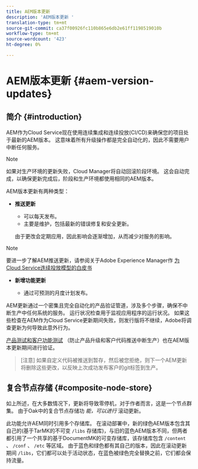 ```yaml
---
title: AEM版本更新
description: 'AEM版本更新 '
translation-type: tm+mt
source-git-commit: ca37f00926fc110b865e6db2e61ff1198519010b
workflow-type: tm+mt
source-wordcount: '423'
ht-degree: 0%

---
```



# AEM版本更新 {#aem-version-updates}

## 简介 {#introduction}

AEM作为Cloud Service现在使用连续集成和连续投放(CI/CD)来确保您的项目处于最新的AEM版本。 这意味着所有升级操作都是完全自动化的，因此不需要用户中断任何服务。

>[!NOTE]
>如果对生产环境的更新失败，Cloud Manager将自动回滚阶段环境。 这会自动完成，以确保更新完成后，阶段和生产环境都使用相同的AEM版本。

AEM版本更新有两种类型：

* **推送更新**

   * 可以每天发布。
   * 主要是维护，包括最新的错误修复和安全更新。

   由于更改会定期应用，因此影响会逐渐增加，从而减少对服务的影响。

>[!NOTE]
>要进一步了解AEM推送更新，请参阅关于Adobe Experience Manager作 [为Cloud Service连续投放模型的白皮书](https://fieldreadiness-adobe.highspot.com/items/5ea322e1c714336c23b32599#2)

* **新增功能更新**

   * 通过可预测的月度计划发布。

AEM更新通过一个密集且完全自动化的产品验证管道，涉及多个步骤，确保不中断生产中任何系统的服务。 运行状况检查用于监视应用程序的运行状况。 如果这些检查在AEM作为Cloud Service更新期间失败，则发行版将不继续，Adobe将调查更新为何导致此意外行为。

[产品测试和客户功能测试](https://docs.adobe.com/content/help/en/experience-manager-cloud-service/implementing/developing/understand-test-results.html#functional-testing) （防止产品升级和客户代码推送中断生产）也在AEM版本更新期间进行验证。

>[注意]
>如果自定义代码被推送到暂存，然后被您拒绝，则下一个AEM更新将删除这些更改，以反映上次成功发布客户的git标签到生产。

## 复合节点存储 {#composite-node-store}

如上所述，在大多数情况下，更新将导致零停机，对于作者而言，这是一个节点群集。 由于Oak中的复合节点存储功 *能，可以进行* 滚动更新。

此功能允许AEM同时引用多个存储库。 在滚动部署中，新的绿色AEM版本包含其自己的(基于TarMK的不可变 `/libs` 存储库)，与旧的蓝色AEM版本不同，但两者都引用了一个共享的基于DocumentMK的可变存储库，该存储库包含 `/content` 、 `/conf` 、 `/etc` 等区域。 由于蓝色和绿色都有其自己的版本，因此在滚动更新期间 `/libs`，它们都可以处于活动状态，在蓝色被绿色完全替换之前，它们都会保持流量。

